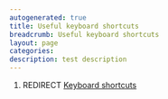 ```yaml
---
autogenerated: true
title: Useful keyboard shortcuts
breadcrumb: Useful keyboard shortcuts
layout: page
categories: 
description: test description
---
```


1.  REDIRECT [Keyboard shortcuts](Keyboard_shortcuts )
